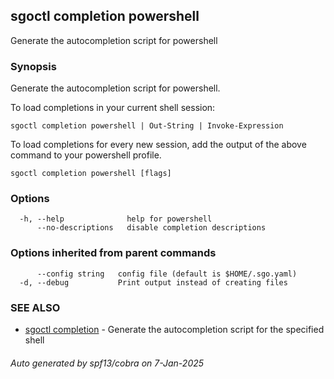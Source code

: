 ## sgoctl completion powershell

Generate the autocompletion script for powershell

### Synopsis

Generate the autocompletion script for powershell.

To load completions in your current shell session:

	sgoctl completion powershell | Out-String | Invoke-Expression

To load completions for every new session, add the output of the above command
to your powershell profile.


```
sgoctl completion powershell [flags]
```

### Options

```
  -h, --help              help for powershell
      --no-descriptions   disable completion descriptions
```

### Options inherited from parent commands

```
      --config string   config file (default is $HOME/.sgo.yaml)
  -d, --debug           Print output instead of creating files
```

### SEE ALSO

* [sgoctl completion](sgoctl_completion.md)	 - Generate the autocompletion script for the specified shell

###### Auto generated by spf13/cobra on 7-Jan-2025
